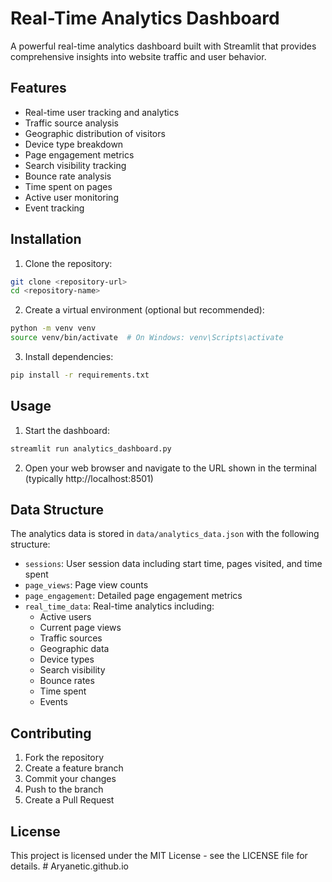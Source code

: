 # Real-Time Analytics Dashboard

A powerful real-time analytics dashboard built with Streamlit that provides comprehensive insights into website traffic and user behavior.

## Features

- Real-time user tracking and analytics
- Traffic source analysis
- Geographic distribution of visitors
- Device type breakdown
- Page engagement metrics
- Search visibility tracking
- Bounce rate analysis
- Time spent on pages
- Active user monitoring
- Event tracking

## Installation

1. Clone the repository:
```bash
git clone <repository-url>
cd <repository-name>
```

2. Create a virtual environment (optional but recommended):
```bash
python -m venv venv
source venv/bin/activate  # On Windows: venv\Scripts\activate
```

3. Install dependencies:
```bash
pip install -r requirements.txt
```

## Usage

1. Start the dashboard:
```bash
streamlit run analytics_dashboard.py
```

2. Open your web browser and navigate to the URL shown in the terminal (typically http://localhost:8501)

## Data Structure

The analytics data is stored in `data/analytics_data.json` with the following structure:

- `sessions`: User session data including start time, pages visited, and time spent
- `page_views`: Page view counts
- `page_engagement`: Detailed page engagement metrics
- `real_time_data`: Real-time analytics including:
  - Active users
  - Current page views
  - Traffic sources
  - Geographic data
  - Device types
  - Search visibility
  - Bounce rates
  - Time spent
  - Events

## Contributing

1. Fork the repository
2. Create a feature branch
3. Commit your changes
4. Push to the branch
5. Create a Pull Request

## License

This project is licensed under the MIT License - see the LICENSE file for details. # Aryanetic.github.io
